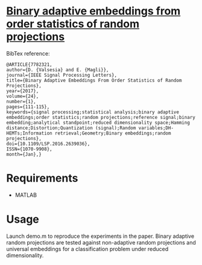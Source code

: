 # [Binary adaptive embeddings from order statistics of random projections](https://ieeexplore.ieee.org/abstract/document/7782321)

BibTex reference:
```
@ARTICLE{7782321,
author={D. {Valsesia} and E. {Magli}},
journal={IEEE Signal Processing Letters},
title={Binary Adaptive Embeddings From Order Statistics of Random Projections},
year={2017},
volume={24},
number={1},
pages={111-115},
keywords={signal processing;statistical analysis;binary adaptive embeddings;order statistics;random projections;reference signal;binary embedding;analytical standpoint;reduced dimensionality space;Hamming distance;Distortion;Quantization (signal);Random variables;DH-HEMTs;Information retrieval;Geometry;Binary embeddings;random projections},
doi={10.1109/LSP.2016.2639036},
ISSN={1070-9908},
month={Jan},}
```

# Requirements

  - MATLAB


# Usage
Launch demo.m to reproduce the experiments in the paper.  Binary adaptive random projections are tested against non-adaptive random projections and universal embeddings for a classification problem under reduced dimensionality.

